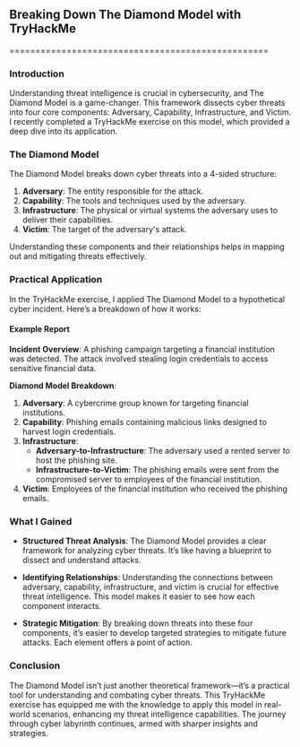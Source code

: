 ## Breaking Down The Diamond Model with TryHackMe
==================================================

### Introduction

Understanding threat intelligence is crucial in cybersecurity, and The Diamond Model is a game-changer. This framework dissects cyber threats into four core components: Adversary, Capability, Infrastructure, and Victim. I recently completed a TryHackMe exercise on this model, which provided a deep dive into its application.

### The Diamond Model

The Diamond Model breaks down cyber threats into a 4-sided structure:

1. **Adversary**: The entity responsible for the attack.
2. **Capability**: The tools and techniques used by the adversary.
3. **Infrastructure**: The physical or virtual systems the adversary uses to deliver their capabilities.
4. **Victim**: The target of the adversary's attack.

Understanding these components and their relationships helps in mapping out and mitigating threats effectively.

### Practical Application

In the TryHackMe exercise, I applied The Diamond Model to a hypothetical cyber incident. Here’s a breakdown of how it works:

#### Example Report

**Incident Overview**:
A phishing campaign targeting a financial institution was detected. The attack involved stealing login credentials to access sensitive financial data.

**Diamond Model Breakdown**:

1. **Adversary**: A cybercrime group known for targeting financial institutions.
2. **Capability**: Phishing emails containing malicious links designed to harvest login credentials.
3. **Infrastructure**: 
   - **Adversary-to-Infrastructure**: The adversary used a rented server to host the phishing site.
   - **Infrastructure-to-Victim**: The phishing emails were sent from the compromised server to employees of the financial institution.
4. **Victim**: Employees of the financial institution who received the phishing emails.

### What I Gained

- **Structured Threat Analysis**: The Diamond Model provides a clear framework for analyzing cyber threats. It’s like having a blueprint to dissect and understand attacks.
  
- **Identifying Relationships**: Understanding the connections between adversary, capability, infrastructure, and victim is crucial for effective threat intelligence. This model makes it easier to see how each component interacts.

- **Strategic Mitigation**: By breaking down threats into these four components, it’s easier to develop targeted strategies to mitigate future attacks. Each element offers a point of action.

### Conclusion

The Diamond Model isn’t just another theoretical framework—it’s a practical tool for understanding and combating cyber threats. This TryHackMe exercise has equipped me with the knowledge to apply this model in real-world scenarios, enhancing my threat intelligence capabilities. The journey through cyber labyrinth continues, armed with sharper insights and strategies.
